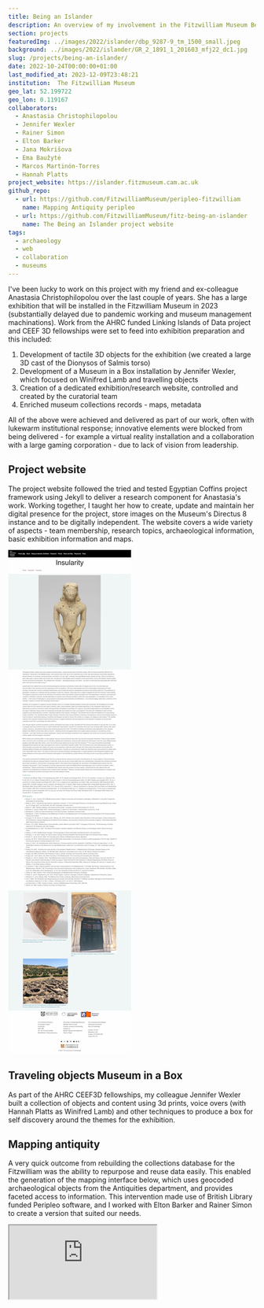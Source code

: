 ```yaml
---
title: Being an Islander
description: An overview of my involvement in the Fitzwilliam Museum Being-an-Islander project
section: projects
featuredImg: ../images/2022/islander/dbp_9287-9_tm_1500_small.jpeg
background: ../images/2022/islander/GR_2_1891_1_201603_mfj22_dc1.jpg
slug: /projects/being-an-islander/
date: 2022-10-24T00:00:00+01:00
last_modified_at: 2023-12-09T23:48:21
institution:  The Fitzwilliam Museum
geo_lat: 52.199722
geo_lon: 0.119167
collaborators:
  - Anastasia Christophilopolou
  - Jennifer Wexler
  - Rainer Simon
  - Elton Barker
  - Jana Mokrišova
  - Ema Baužytė
  - Marcos Martinón-Torres
  - Hannah Platts
project_website: https://islander.fitzmuseum.cam.ac.uk
github_repo:
  - url: https://github.com/FitzwilliamMuseum/peripleo-fitzwilliam
    name: Mapping Antiquity peripleo
  - url: https://github.com/FitzwilliamMuseum/fitz-being-an-islander
    name: The Being an Islander project website
tags:
  - archaeology
  - web
  - collaboration
  - museums
---
```

I've been lucky to work on this project with my friend and 
ex-colleague Anastasia Christophilopolou over the last couple of years. She 
has a large exhibition that will be installed in the Fitzwilliam Museum in 2023
(substantially delayed due to pandemic working and museum management machinations). Work from 
the AHRC funded Linking Islands of Data project and CEEF 3D fellowships were set to feed into exhibition preparation and this 
included:

1. Development of tactile 3D objects for the exhibition (we created a large 3D cast of the Dionysos of Salmis torso)
2. Development of a Museum in a Box installation by Jennifer Wexler, which focused on Winifred Lamb and travelling objects
3. Creation of a dedicated exhibition/research website, controlled and created by the curatorial team
4. Enriched museum collections records - maps, metadata

All of the above were achieved and delivered as part of our work, often with lukewarm 
institutional response; innovative elements were blocked from being delivered - for example
a virtual reality installation and a collaboration with a large gaming corporation - due to 
lack of vision from leadership. 

## Project website 

The project website followed the tried and tested Egyptian Coffins project framework using 
Jekyll to deliver a research component for Anastasia's work. Working together, I taught her
how to create, update and maintain her digital presence for the project, store images on 
the Museum's Directus 8 instance and to be digitally independent. The website covers a wide
variety of aspects - team membership, research topics, archaeological information, basic exhibition
information and maps. 

![A screenshot of the project website](../images/2022/islander/islander.jpg)

## Traveling objects Museum in a Box

As part of the AHRC CEEF3D fellowships, my colleague Jennifer Wexler built a collection of objects
and content using 3d prints, voice overs (with Hannah Platts as Winifred Lamb) and other techniques to produce a box for self discovery around the themes 
for the exhibition. 

## Mapping antiquity

A very quick outcome from rebuilding the collections database for the Fitzwilliam was 
the ability to repurpose and reuse data easily. This enabled the generation of the mapping interface
below, which uses geocoded archaeological objects from the Antiquities department, and provides
faceted access to information. This intervention made use of British Library funded Peripleo
software, and I worked with Elton Barker and Rainer Simon to create a version that suited our needs.

<div class="ratio ratio-1x1">
    <iframe src="https://mapping-antiquity.fitzmuseum.cam.ac.uk/#/?/?/?/mode=points" 
        title="Mapping True to Nature" 
        allowfullscreen></iframe>
</div>

